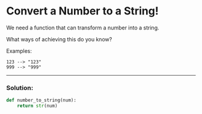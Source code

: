 # Convert a Number to a String!

We need a function that can transform a number into a string.

What ways of achieving this do you know?

Examples:

```
123 --> "123"
999 --> "999"
```

---

### Solution:

```python
def number_to_string(num):
    return str(num)
```
